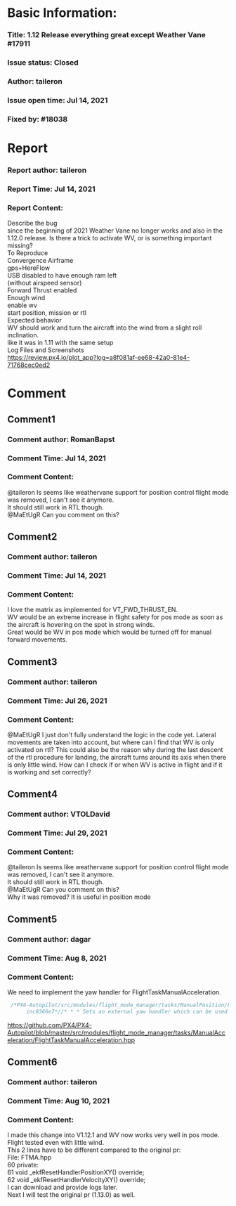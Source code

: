 # Basic Information:
### Title:  1.12 Release everything great except Weather Vane #17911 
### Issue status: Closed
### Author: taileron
### Issue open time: Jul 14, 2021
### Fixed by: #18038
# Report
### Report author: taileron
### Report Time: Jul 14, 2021
### Report Content:   
Describe the bug    
since the beginning of 2021 Weather Vane no longer works and also in the 1.12.0 release. Is there a trick to activate WV, or is something important missing?  
To Reproduce    
Convergence Airframe    
gps+HereFlow    
USB disabled to have enough ram left    
(without airspeed sensor)    
Forward Thrust enabled    
Enough wind    
enable wv    
start position, mission or rtl  
Expected behavior    
WV should work and turn the aircraft into the wind from a slight roll inclination.    
like it was in 1.11 with the same setup  
Log Files and Screenshots    
https://review.px4.io/plot_app?log=a8f081af-ee68-42a0-81e4-71768cec0ed2  

# Comment
## Comment1
### Comment author: RomanBapst
### Comment Time: Jul 14, 2021
### Comment Content:   
@taileron Is seems like weathervane support for position control flight mode was removed, I can't see it anymore.    
It should still work in RTL though.  
@MaEtUgR Can you comment on this?  

## Comment2
### Comment author: taileron
### Comment Time: Jul 14, 2021
### Comment Content:   
I love the matrix as implemented for VT_FWD_THRUST_EN.    
WV would be an extreme increase in flight safety for pos mode as soon as the aircraft is hovering on the spot in strong winds.    
Great would be WV in pos mode which would be turned off for manual forward movements.  

## Comment3
### Comment author: taileron
### Comment Time: Jul 26, 2021
### Comment Content:   
@MaEtUgR I just don't fully understand the logic in the code yet. Lateral movements are taken into account, but where can I find that WV is only activated on rtl? This could also be the reason why during the last descent of the rtl procedure for landing, the aircraft turns around its axis when there is only little wind. How can I check if or when WV is active in flight and if it is working and set correctly?  

## Comment4
### Comment author: VTOLDavid
### Comment Time: Jul 29, 2021
### Comment Content:   
    
@taileron Is seems like weathervane support for position control flight mode was removed, I can't see it anymore.      
It should still work in RTL though.    
@MaEtUgR Can you comment on this?    
Why it was removed? It is useful in position mode  

## Comment5
### Comment author: dagar
### Comment Time: Aug 8, 2021
### Comment Content:   
We need to implement the yaw handler for FlightTaskManualAcceleration.  
```cpp   
 /*PX4-Autopilot/src/modules/flight_mode_manager/tasks/ManualPosition/FlightTaskManualPosition.hppLines 55 to 58  
      inc8366e7*//* * * Sets an external yaw handler which can be used to implement a different yaw control strategy. */ void setYawHandler (WeatherVane *yaw_handler) override { _weathervane_yaw_handler = yaw_handler; }  
```  
https://github.com/PX4/PX4-Autopilot/blob/master/src/modules/flight_mode_manager/tasks/ManualAcceleration/FlightTaskManualAcceleration.hpp  

## Comment6
### Comment author: taileron
### Comment Time: Aug 10, 2021
### Comment Content:   
I made this change into V1.12.1 and WV now works very well in pos mode.    
Flight tested even with little wind.    
This 2 lines have to be different compared to the original pr:    
File: FTMA.hpp    
60 private:    
61    void _ekfResetHandlerPositionXY() override;    
62    void _ekfResetHandlerVelocityXY() override;  
I can download and provide logs later.    
Next I will test the original pr (1.13.0) as well.  
